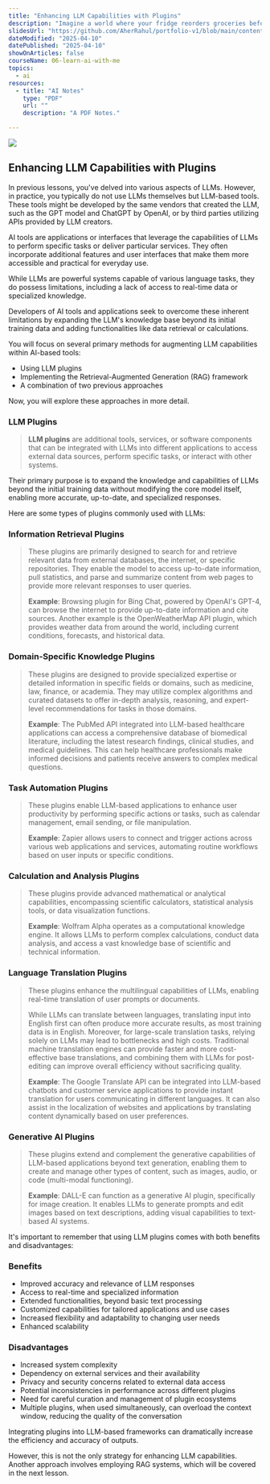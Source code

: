 ```yaml
---
title: "Enhancing LLM Capabilities with Plugins"
description: "Imagine a world where your fridge reorders groceries before you run out, and your car avoids rush hour traffic like a seasoned pro. This isn't science fiction anymore – it's the exciting frontier of Artificial Intelligence (AI)"
slidesUrl: "https://github.com/AherRahul/portfolio-v1/blob/main/content/articles"
dateModified: "2025-04-10"
datePublished: "2025-04-10"
showOnArticles: false
courseName: 06-learn-ai-with-me
topics:
  - ai
resources:
  - title: "AI Notes"
    type: "PDF"
    url: ""
    description: "A PDF Notes."

---
```


![](https://res.cloudinary.com/duojkrgue/image/upload/v1758777282/Portfolio/aiCourse/Learn_AI_eyag79.png)

Enhancing LLM Capabilities with Plugins
---------------------

In previous lessons, you've delved into various aspects of LLMs. However, in practice, you typically do not use LLMs themselves but LLM-based tools. These tools might be developed by the same vendors that created the LLM, such as the GPT model and ChatGPT by OpenAI, or by third parties utilizing APIs provided by LLM creators.

AI tools are applications or interfaces that leverage the capabilities of LLMs to perform specific tasks or deliver particular services. They often incorporate additional features and user interfaces that make them more accessible and practical for everyday use.

While LLMs are powerful systems capable of various language tasks, they do possess limitations, including a lack of access to real-time data or specialized knowledge.

Developers of AI tools and applications seek to overcome these inherent limitations by expanding the LLM's knowledge base beyond its initial training data and adding functionalities like data retrieval or calculations.

You will focus on several primary methods for augmenting LLM capabilities within AI-based tools:

*   Using LLM plugins
*   Implementing the Retrieval-Augmented Generation (RAG) framework
*   A combination of two previous approaches

Now, you will explore these approaches in more detail.


### LLM Plugins

> **LLM plugins** are additional tools, services, or software components that can be integrated with LLMs into different applications to access external data sources, perform specific tasks, or interact with other systems.

Their primary purpose is to expand the knowledge and capabilities of LLMs beyond the initial training data without modifying the core model itself, enabling more accurate, up-to-date, and specialized responses.

Here are some types of plugins commonly used with LLMs:

### **Information Retrieval Plugins**

> These plugins are primarily designed to search for and retrieve relevant data from external databases, the internet, or specific repositories. They enable the model to access up-to-date information, pull statistics, and parse and summarize content from web pages to provide more relevant responses to user queries.
> 
> **Example**: Browsing plugin for Bing Chat, powered by OpenAI's GPT-4, can browse the internet to provide up-to-date information and cite sources. Another example is the OpenWeatherMap API plugin, which provides weather data from around the world, including current conditions, forecasts, and historical data.

### **Domain-Specific Knowledge Plugins**

> These plugins are designed to provide specialized expertise or detailed information in specific fields or domains, such as medicine, law, finance, or academia. They may utilize complex algorithms and curated datasets to offer in-depth analysis, reasoning, and expert-level recommendations for tasks in those domains.
> 
> **Example**: The PubMed API integrated into LLM-based healthcare applications can access a comprehensive database of biomedical literature, including the latest research findings, clinical studies, and medical guidelines. This can help healthcare professionals make informed decisions and patients receive answers to complex medical questions.

### **Task Automation Plugins**

> These plugins enable LLM-based applications to enhance user productivity by performing specific actions or tasks, such as calendar management, email sending, or file manipulation.
> 
> **Example**: Zapier allows users to connect and trigger actions across various web applications and services, automating routine workflows based on user inputs or specific conditions.

### **Calculation and Analysis Plugins**

> These plugins provide advanced mathematical or analytical capabilities, encompassing scientific calculators, statistical analysis tools, or data visualization functions.
> 
> **Example**: Wolfram Alpha operates as a computational knowledge engine. It allows LLMs to perform complex calculations, conduct data analysis, and access a vast knowledge base of scientific and technical information.

### **Language Translation Plugins**

> These plugins enhance the multilingual capabilities of LLMs, enabling real-time translation of user prompts or documents.
> 
> While LLMs can translate between languages, translating input into English first can often produce more accurate results, as most training data is in English. Moreover, for large-scale translation tasks, relying solely on LLMs may lead to bottlenecks and high costs. Traditional machine translation engines can provide faster and more cost-effective base translations, and combining them with LLMs for post-editing can improve overall efficiency without sacrificing quality.
> 
> **Example**: The Google Translate API can be integrated into LLM-based chatbots and customer service applications to provide instant translation for users communicating in different languages. It can also assist in the localization of websites and applications by translating content dynamically based on user preferences.

### **Generative AI Plugins**

> These plugins extend and complement the generative capabilities of LLM-based applications beyond text generation, enabling them to create and manage other types of content, such as images, audio, or code (multi-modal functioning).
> 
> **Example**: DALL-E can function as a generative AI plugin, specifically for image creation. It enables LLMs to generate prompts and edit images based on text descriptions, adding visual capabilities to text-based AI systems.

It's important to remember that using LLM plugins comes with both benefits and disadvantages:

### Benefits
*   Improved accuracy and relevance of LLM responses
*   Access to real-time and specialized information
*   Extended functionalities, beyond basic text processing
*   Customized capabilities for tailored applications and use cases
*   Increased flexibility and adaptability to changing user needs
*   Enhanced scalability

### Disadvantages
*   Increased system complexity
*   Dependency on external services and their availability
*   Privacy and security concerns related to external data access
*   Potential inconsistencies in performance across different plugins
*   Need for careful curation and management of plugin ecosystems
*   Multiple plugins, when used simultaneously, can overload the context window, reducing the quality of the conversation

Integrating plugins into LLM-based frameworks can dramatically increase the efficiency and accuracy of outputs.

However, this is not the only strategy for enhancing LLM capabilities. Another approach involves employing RAG systems, which will be covered in the next lesson.
